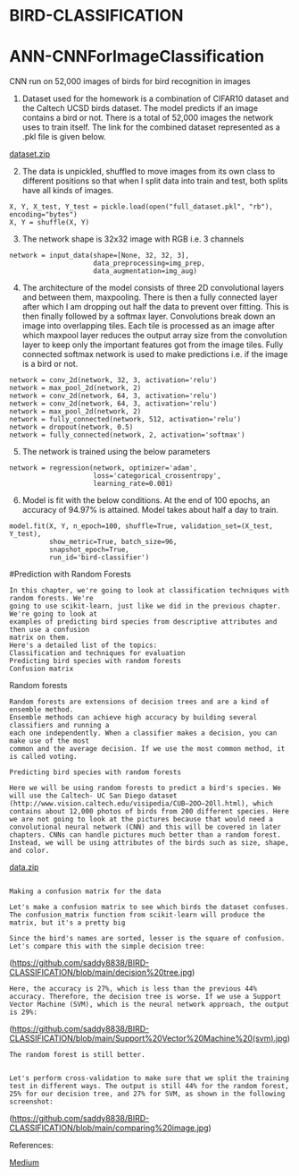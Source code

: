 # BIRD-CLASSIFICATION

# ANN-CNNForImageClassification
CNN run on 52,000 images of birds for bird recognition in images

1.	Dataset used for the homework is a combination of CIFAR10 dataset and the Caltech UCSD birds dataset. The model predicts if an image contains a bird or not. There is a total of 52,000 images the network uses to train itself. The link for the combined dataset represented as a .pkl file is given below.

[dataset.zip](https://s3-us-west-2.amazonaws.com/ml-is-fun/data.zip)

2.	The data is unpickled, shuffled to move images from its own class to different positions so that when I split data into train and test, both splits have all kinds of images.

```
X, Y, X_test, Y_test = pickle.load(open("full_dataset.pkl", "rb"), encoding="bytes")
X, Y = shuffle(X, Y)
```

3.	The network shape is 32x32 image with RGB i.e. 3 channels

```
network = input_data(shape=[None, 32, 32, 3],
                     data_preprocessing=img_prep,
                     data_augmentation=img_aug)
```

4.	The architecture of the model consists of three 2D convolutional layers and between them, maxpooling. There is then a fully connected layer after which I am dropping out half the data to prevent over fitting. This is then finally followed by a softmax layer. Convolutions break down an image into overlapping tiles. Each tile is processed as an image after which maxpool layer reduces the output array size from the convolution layer to keep only the important features got from the image tiles.  Fully connected softmax network is used to make predictions i.e. if the image is a bird or not. 

```
network = conv_2d(network, 32, 3, activation='relu')
network = max_pool_2d(network, 2)
network = conv_2d(network, 64, 3, activation='relu')
network = conv_2d(network, 64, 3, activation='relu')
network = max_pool_2d(network, 2)
network = fully_connected(network, 512, activation='relu')
network = dropout(network, 0.5)
network = fully_connected(network, 2, activation='softmax')
```

5.	The network is trained using the below parameters

```
network = regression(network, optimizer='adam',
                     loss='categorical_crossentropy',
                     learning_rate=0.001)
```

6.	Model is fit with the below conditions. At the end of 100 epochs, an accuracy of 94.97% is attained. Model takes about half a day to train.

```
model.fit(X, Y, n_epoch=100, shuffle=True, validation_set=(X_test, Y_test),
          show_metric=True, batch_size=96,
          snapshot_epoch=True,
          run_id='bird-classifier')
```

#Prediction with Random Forests

```
In this chapter, we're going to look at classification techniques with random forests. We're
going to use scikit-learn, just like we did in the previous chapter. We're going to look at
examples of predicting bird species from descriptive attributes and then use a confusion
matrix on them.
Here's a detailed list of the topics:
Classification and techniques for evaluation
Predicting bird species with random forests
Confusion matrix
```

Random forests

```
Random forests are extensions of decision trees and are a kind of ensemble method.
Ensemble methods can achieve high accuracy by building several classifiers and running a
each one independently. When a classifier makes a decision, you can make use of the most
common and the average decision. If we use the most common method, it is called voting.
```
```
Predicting bird species with random forests

Here we will be using random forests to predict a bird's species. We will use the Caltech- UC San Diego dataset (http://www.vision.caltech.edu/visipedia/CUB–2OO–2Oll.html), which contains about 12,000 photos of birds from 200 different species. Here we are not going to look at the pictures because that would need a convolutional neural network (CNN) and this will be covered in later chapters. CNNs can handle pictures much better than a random forest. Instead, we will be using attributes of the birds such as size, shape, and color.
```
[data.zip](https://deepai.org/dataset/cub-200-2011)

```

Making a confusion matrix for the data

Let's make a confusion matrix to see which birds the dataset confuses. The confusion_matrix function from scikit-learn will produce the matrix, but it's a pretty big

```
```
Since the bird's names are sorted, lesser is the square of confusion. Let's compare this with the simple decision tree:
```
(https://github.com/saddy8838/BIRD-CLASSIFICATION/blob/main/decision%20tree.jpg)

```
Here, the accuracy is 27%, which is less than the previous 44% accuracy. Therefore, the decision tree is worse. If we use a Support Vector Machine (SVM), which is the neural network approach, the output is 29%:
```

(https://github.com/saddy8838/BIRD-CLASSIFICATION/blob/main/Support%20Vector%20Machine%20(svm).jpg)


```
The random forest is still better.


Let's perform cross-validation to make sure that we split the training test in different ways. The output is still 44% for the random forest, 25% for our decision tree, and 27% for SVM, as shown in the following screenshot:

```

(https://github.com/saddy8838/BIRD-CLASSIFICATION/blob/main/comparing%20image.jpg)

References:

[Medium](https://medium.com/@ageitgey/machine-learning-is-fun-part-3-deep-learning-and-convolutional-neural-networks-f40359318721)


